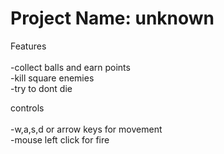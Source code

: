 <h1>Project Name: unknown</h1>

Features<br><br>
-collect balls and earn points<br>
-kill square enemies<br>
-try to dont die<br>

controls <br><br>
-w,a,s,d or arrow keys for movement<br>
-mouse left click for fire<br>
